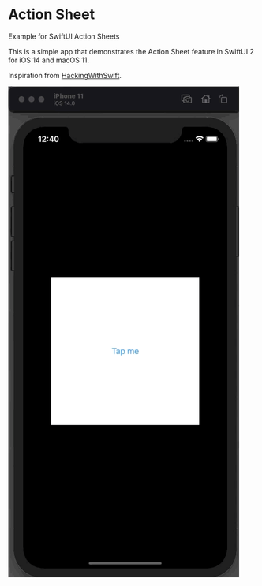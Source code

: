 # Action Sheet
Example for SwiftUI Action Sheets

This is a simple app that demonstrates the Action Sheet feature in SwiftUI 2 for iOS 14 and macOS 11. 

Inspiration from <a href="https://www.hackingwithswift.com">HackingWithSwift</a>.

![](ActionSheetAnimation.gif)
